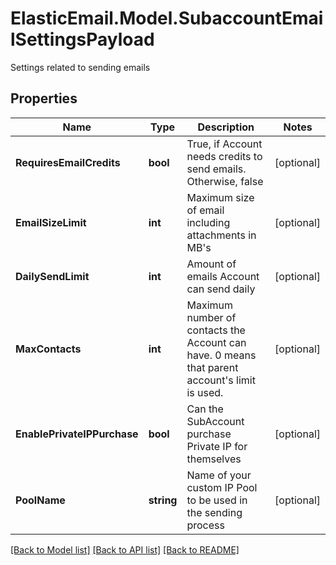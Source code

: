 # ElasticEmail.Model.SubaccountEmailSettingsPayload
Settings related to sending emails

## Properties

Name | Type | Description | Notes
------------ | ------------- | ------------- | -------------
**RequiresEmailCredits** | **bool** | True, if Account needs credits to send emails. Otherwise, false | [optional] 
**EmailSizeLimit** | **int** | Maximum size of email including attachments in MB&#39;s | [optional] 
**DailySendLimit** | **int** | Amount of emails Account can send daily | [optional] 
**MaxContacts** | **int** | Maximum number of contacts the Account can have. 0 means that parent account&#39;s limit is used. | [optional] 
**EnablePrivateIPPurchase** | **bool** | Can the SubAccount purchase Private IP for themselves | [optional] 
**PoolName** | **string** | Name of your custom IP Pool to be used in the sending process | [optional] 

[[Back to Model list]](../README.md#documentation-for-models) [[Back to API list]](../README.md#documentation-for-api-endpoints) [[Back to README]](../README.md)

